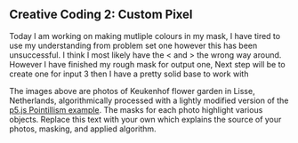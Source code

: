
## Creative Coding 2: Custom Pixel

Today I am working on making mutliple colours in my mask, I have tired to use my understanding from problem set one however this has been unsuccessful. I think I most likely have the < and > the wrong way around. However I have finished my rough mask for output one, Next step will be to create one for input 3 then I have a pretty solid base to work with


The images above are photos of Keukenhof flower garden in Lisse, Netherlands, algorithmically processed with a lightly modified version of the [p5.js Pointillism example](https://p5js.org/examples/image-pointillism.html). The masks for each photo highlight various objects. Replace this text with your own which explains the source of your photos, masking, and applied algorithm.
